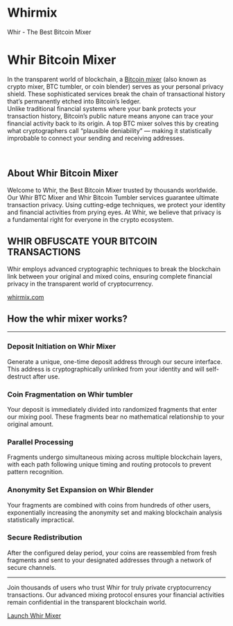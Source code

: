 # Whirmix
Whir - The Best Bitcoin Mixer
<body>
  <h1>Whir Bitcoin Mixer</h1>
<p>In the transparent world of blockchain, a <a href="https://whirmix.com/">Bitcoin mixer</a> (also known as crypto mixer, BTC tumbler, or coin blender) serves as your personal privacy shield. These sophisticated services break the chain of transactional history that’s permanently etched into Bitcoin’s ledger. <br>Unlike traditional financial systems where your bank protects your transaction history, Bitcoin’s public nature means anyone can trace your financial activity back to its origin. A top BTC mixer solves this by creating what cryptographers call “plausible deniability” — making it statistically improbable to connect your sending and receiving addresses.</p>
<br>
<h2>About Whir Bitcoin Mixer</h2>
<p>Welcome to Whir, the Best Bitcoin Mixer trusted by thousands worldwide. Our Whir BTC Mixer and Whir Bitcoin Tumbler services guarantee ultimate transaction privacy. Using cutting-edge techniques, we protect your identity and financial activities from prying eyes. At Whir, we believe that privacy is a fundamental right for everyone in the crypto ecosystem.</p>
<h2>WHIR OBFUSCATE YOUR BITCOIN TRANSACTIONS</h2>
<p>Whir employs advanced cryptographic techniques to break the blockchain link between your original and mixed coins, ensuring complete financial privacy in the transparent world of cryptocurrency.</p>
<a href="https://whirmix.com/">whirmix.com</a>
<br>
<h2>How the whir mixer works?</h2>
<hr>
  <h3>Deposit Initiation on Whir Mixer</h3>
<p>Generate a unique, one-time deposit address through our secure interface. This address is cryptographically unlinked from your identity and will self-destruct after use.</p>
  <h3>Coin Fragmentation on Whir tumbler</h3>
<p>Your deposit is immediately divided into randomized fragments that enter our mixing pool. These fragments bear no mathematical relationship to your original amount.</p>
  <h3>Parallel Processing</h3>
<p>Fragments undergo simultaneous mixing across multiple blockchain layers, with each path following unique timing and routing protocols to prevent pattern recognition.</p>
  <h3>Anonymity Set Expansion on Whir Blender</h3>
<p>Your fragments are combined with coins from hundreds of other users, exponentially increasing the anonymity set and making blockchain analysis statistically impractical.</p>
  <h3>Secure Redistribution</h3>
<p>After the configured delay period, your coins are reassembled from fresh fragments and sent to your designated addresses through a network of secure channels.</p>
<hr>
<p>Join thousands of users who trust Whir for truly private cryptocurrency transactions. Our advanced mixing protocol ensures your financial activities remain confidential in the transparent blockchain world.</p>
<a href="https://whirmix.com/">Launch Whir Mixer</a>
</body>
